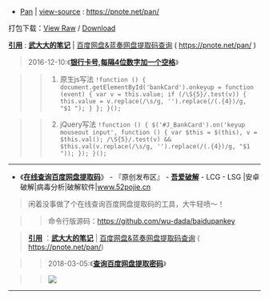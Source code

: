 - [Pan](https://taoste.github.io/Hello-World/github/pnote.net/pan/index.html) | 
[view-source](pan/index.html) : https://pnote.net/pan/

打包下载：[View Raw](https://github.com/taoste/Hello-World/blob/master/github/pnote.net/pan.7z) / [Download](
https://github.com/taoste/Hello-World/blob/master/github/pnote.net/pan.7z?raw=true)


[**引用**](https://github.com/taoste/Hello-World/blob/master/Tools/PanDownload/README.md) : [**武大大的笔记**](https://pnote.net/) | [百度网盘&蓝奏网盘提取码查询](https://pnote.net/pan/)  ( https://pnote.net/pan/ )

> 2016-12-10:《[**银行卡号,每隔4位数字加一个空格**](https://pnote.net/yin-xing-qia-hao-mei-ge-4wei-shu-zi-jia-yi-ge-kong-ge/)》 

>> 1. 原生js写法
`
!function () {
    document.getElementById('bankCard').onkeyup = function (event) {
        var v = this.value;
        if (/\S{5}/.test(v)) {
            this.value = v.replace(/\s/g, '').replace(/(.{4})/g, "$1 ");
        }
    };
}();
`

>> 2. jQuery写法
`
!function () {
    $('#J_BankCard').on('keyup mouseout input', function () {
        var $this = $(this),
            v = $this.val();
        /\S{5}/.test(v) && $this.val(v.replace(/\s/g, '').replace(/(.{4})/g, "$1 "));
    });
}();
`
-----------------------------------------------------------

- 《[**在线查询百度网盘提取码**](https://www.52pojie.cn/forum.php?mod=viewthread&tid=920211&ctid=1767)》 - 『原创发布区』 - [**吾爱破解**](https://www.52pojie.cn/) - LCG - LSG |安卓破解|病毒分析|破解软件|www.52pojie.cn 
> 闲着没事做了个在线查询百度网盘提取码的工具，大牛轻喷～！

>> 命令行版源码：https://github.com/wu-dada/baidupankey

> [**引用**](https://github.com/taoste/Hello-World/tree/master/github/pnote.net) ：[**武大大的笔记**](https://pnote.net/) | [百度网盘&蓝奏网盘提取码查询](https://pnote.net/pan/)  ( https://pnote.net/pan/)

>> 2018-03-05:《[**查询百度网盘提取密码**](https://pnote.net/cha-xun-bai-du-wang-pan-ti-qu-mi-ma/)》 

>> <img src="https://attach.52pojie.cn/forum/201904/04/000826yyepgkzytok77dt9.png"/>

-----------------------------------------------------------
